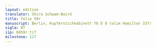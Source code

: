 ```yaml
---
layout: edition
translator: Shira Schwam-Baird
title: folio 59r
manuscript: Berlin, Kupferstichkabinett 78 D 8 (olim Hamilton 337)
sigla: BT
iip: b059r.tif
milestone: 117
---
```

